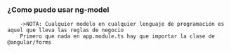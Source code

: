### ¿Como puedo usar ng-model
```
    ->NOTA: Cualquier modelo en cualquier lenguaje de programación es aquel que lleva las reglas de negocio
    Primero que nada en app.module.ts hay que importar la clase de @angular/forms

```
